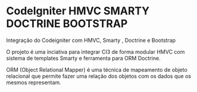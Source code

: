 # CodeIgniter HMVC SMARTY DOCTRINE BOOTSTRAP
Integração do Codeigniter com HMVC, Smarty , Doctrine e Bootstrap

O projeto é uma inciativa para integrar CI3 de forma modular HMVC
com sistema de templates Smarty e ferramenta para ORM Doctrine.

ORM (Object Relational Mapper) é uma técnica de mapeamento de objeto relacional que permite fazer uma relação dos objetos com os dados que os mesmos representam.